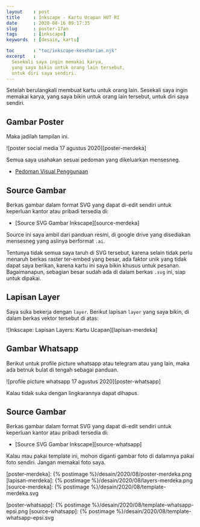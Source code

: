 ```yaml
---
layout    : post
title     : Inkscape - Kartu Ucapan HUT RI
date      : 2020-08-16 09:17:35
slug      : poster-17an
tags      : [inkscape]
keywords  : [desain, kartu]

toc       : "toc/inkscape-keseharian.njk"
excerpt   : 
  Sesekali saya ingin memakai karya,
  yang saya bikin untuk orang lain tersebut,
  untuk diri saya sendiri.
---
```


<a name="prakata"></a>

Setelah berulangkali membuat kartu untuk orang lain.
Sesekali saya ingin memakai karya,
yang saya bikin untuk orang lain tersebut, untuk diri saya sendiri.

## Gambar Poster

Maka jadilah tampilan ini.

![poster social media 17 agustus 2020][poster-merdeka]

Semua saya usahakan sesuai pedoman yang dikeluarkan mensesneg.

* [Pedoman Visual Penggunaan][panduan-mensesneg]

## Source Gambar

Berkas gambar dalam format SVG yang dapat di-edit sendiri
untuk keperluan kantor atau pribadi tersedia di:

* [Source SVG Gambar Inkscape][source-merdeka]

Source ini saya ambil dari panduan resmi,
di google drive yang disediakan mensesneg yang aslinya berformat `.ai`.

Tentunya tidak semua saya taruh di SVG tersebut,
karena selain tidak perlu menaruh berkas raster ter-embed yang besar,
ada faktor unik yang tidak dapat saya berikan,
karena kartu ini saya bikin khusus untuk pesanan.
Bagaimanapun, sebagian besar sudah ada di dalam berkas `.svg` ini,
siap untuk dipakai.

## Lapisan Layer

Saya suka bekerja dengan `layer`.
Berikut lapisan `layer` yang saya bikin,
di dalam berkas vektor tersebut di atas:

![Inkscape: Lapisan Layers: Kartu Ucapan][lapisan-merdeka]

## Gambar Whatsapp

Berikut untuk profile picture whatsapp atau telegram atau yang lain,
maka ada betnuk bulat di tengah sebagai panduan.

![profile picture whatsapp 17 agustus 2020][poster-whatsapp]

Kalau tidak suka dengan lingkarannya dapat dihapus.

## Source Gambar

Berkas gambar dalam format SVG yang dapat di-edit sendiri
untuk keperluan kantor atau pribadi tersedia di:

* [Source SVG Gambar Inkscape][source-whatsapp]

Kalau mau pakai template ini,
mohon diganti gambar foto di dalamnya pakai foto sendiri.
Jangan memakai foto saya.

[//]: <> ( -- -- -- links below -- -- -- )

[panduan-mensesneg]:https://www.setneg.go.id/view/index/peringatan_hari_ulang_tahun_ke_75_kemerdekaan_republik_indonesia_tahun_2020

[poster-merdeka]:   {% postimage %}/desain/2020/08/poster-merdeka.png
[lapisan-merdeka]:  {% postimage %}/desain/2020/08/layers-merdeka.png
[source-merdeka]:   {% postimage %}/desain/2020/08/template-merdeka.svg

[poster-whatsapp]:  {% postimage %}/desain/2020/08/template-whatsapp-epsi.png
[source-whatsapp]:  {% postimage %}/desain/2020/08/template-whatsapp-epsi.svg

